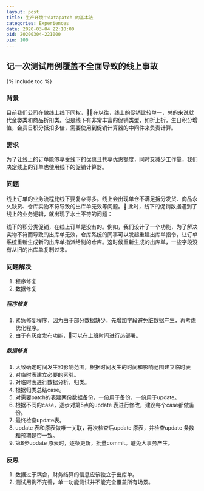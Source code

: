 ```yaml
---
layout: post
title: 生产环境中datapatch 的基本法
categories: Experiences
date: 2020-03-04 22:10:00
pid: 20200304-221000
pin: 100
---
```


## 记一次测试用例覆盖不全面导致的线上事故

{% include toc %}

### 背景

目前我们公司在做线上线下同权，在以往，线上的促销比较单一，总的来说就代金劵类和商品折扣类。但是线下有非常丰富的促销类型，如折上折，生日积分增值，会员日积分抵扣多倍，需要使用到促销计算器的中间件来负责计算。

### 需求

为了让线上的订单能够享受线下的优惠且共享优惠额度，同时又减少工作量，我们决定线上的订单也使用线下的促销计算器。


### 问题

线上订单的业务流程比线下要复杂得多。线上会出现单仓不满足拆分发货、商品永久缺货、仓库实物不符导致的出库单无效等问题。
此时，线下的促销数据遇到了线上的业务逻辑，就出现了水土不符的问题：

线下的积分类促销，在线上订单是没有的。例如，我们设计了一个功能，为了解决实物不符而导致的出库单无效，仓库系统的同事可以发起重建出库单指令，让订单系统重新生成新的出库单指派给别的仓库。这时候重新生成的出库单，一些字段没有从旧的出库单复制过来。



### 问题解决

1. 程序修复
2. 数据修复

##### 程序修复

1. 紧急修复程序，因为由于部分数据缺少，先增加字段避免脏数据产生，再考虑优化程序。
2. 由于有灰度发布功能，可以在上班时间进行热部署。

##### 数据修复

1. 大致确定时间发生和影响范围，根据时间发生的时间和影响范围建立临时表
2. 对临时表建立必要的索引。
3. 对临时表进行数据分析，归类。
4. 根据归类总结case。
5. 对需要patch的表建两份数据备份，一份用于备份，一份用于update。
6. 根据不同的case，逐步对第5点的update 表进行修改，建议每个case都做备份。
7. 最终检查update表。
8. update 表和原表做唯一关联，再次检查后update 原表，并检查update 条数和预期是否一致。
9. 第8步update 原表时，逐条更新，批量commit。避免大事务产生。


###  反思

1. 数据过于耦合，财务结算的信息应该独立于出库单。
2. 测试用例不完善，单一功能测试并不能完全覆盖所有场景。